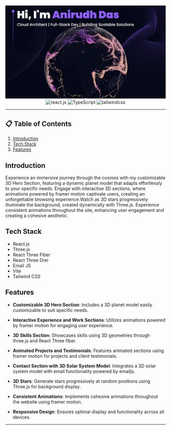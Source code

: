 <div align="center">
  <br />
    <a  >
      <img src="https://github.com/Anirudh-2903/My-Portfolio-Website/blob/master/hero.png" alt="Project Banner">
    </a>
  <br />

  <div>
    <img src="https://img.shields.io/badge/-React-black?style=for-the-badge&logoColor=black&logo=react&color=61DAFB" alt="react.js" />
    <img src="https://img.shields.io/badge/-TypeScript-black?style=for-the-badge&logoColor=white&logo=typescript&color=3178C6" alt="TypeScript" />
    <img src="https://img.shields.io/badge/-Tailwind_CSS-black?style=for-the-badge&logoColor=white&logo=tailwindcss&color=06B6D4" alt="tailwindcss" />
  </div>
  </div>


---

## 📋 <a name="table">Table of Contents</a>

1. [Introduction](#introduction)
2. [Tech Stack](#tech-stack)
3. [Features](#features)


## <a name="introduction">Introduction</a>
Experience an immersive journey through the cosmos with my customizable 3D Hero Section, featuring a dynamic planet model that adapts effortlessly to your specific needs. Engage with interactive 3D sections, where animations powered by framer motion captivate users, creating an unforgettable browsing experience.Watch as 3D stars progressively illuminate the background, created dynamically with Three.js. Experience consistent animations throughout the site, enhancing user engagement and creating a cohesive aesthetic.


## <a name="tech-stack">Tech Stack</a>

- React.js
- Three.js
- React Three Fiber
- React Three Drei
- Email JS
- Vite
- Tailwind CSS


## <a name="features">Features</a>

- **Customizable 3D Hero Section**: Includes a 3D planet model easily customizable to suit specific needs.

- **Interactive Experience and Work Sections**: Utilizes animations powered by framer motion for engaging user experience.

- **3D Skills Section**: Showcases skills using 3D geometries through three.js and React Three fiber.

- **Animated Projects and Testimonials**: Features animated sections using framer motion for projects and client testimonials.

- **Contact Section with 3D Solar System Model**: Integrates a 3D solar system model with email functionality powered by emailjs.

- **3D Stars**: Generate stars progressively at random positions using Three.js for background display.

- **Consistent Animations**: Implements cohesive animations throughout the website using framer motion.

- **Responsive Design**: Ensures optimal display and functionality across all devices.

---
